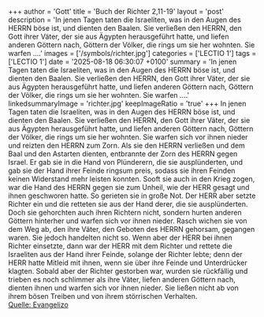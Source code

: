 +++
author = 'Gott'
title = 'Buch der Richter 2,11-19'
layout = 'post'
description = 'In jenen Tagen taten die Israeliten, was in den Augen des HERRN böse ist, und dienten den Baalen. Sie verließen den HERRN, den Gott ihrer Väter, der sie aus Ägypten herausgeführt hatte, und liefen anderen Göttern nach, Göttern der Völker, die rings um sie her wohnten. Sie warfen ....'
images = ['/symbols/richter.jpg']
categories = ['LECTIO 1']
tags = ['LECTIO 1']
date = '2025-08-18 06:30:07 +0100'
summary = 'In jenen Tagen taten die Israeliten, was in den Augen des HERRN böse ist, und dienten den Baalen. Sie verließen den HERRN, den Gott ihrer Väter, der sie aus Ägypten herausgeführt hatte, und liefen anderen Göttern nach, Göttern der Völker, die rings um sie her wohnten. Sie warfen ....'
linkedsummaryImage = 'richter.jpg'
keepImageRatio = 'true'
+++
In jenen Tagen taten die Israeliten, was in den Augen des HERRN böse ist, und dienten den Baalen.
Sie verließen den HERRN, den Gott ihrer Väter, der sie aus Ägypten herausgeführt hatte, und liefen anderen Göttern nach, Göttern der Völker, die rings um sie her wohnten. Sie warfen sich vor ihnen nieder und reizten den HERRN zum Zorn.<!--more-->
Als sie den HERRN verließen und dem Baal und den Astarten dienten,
entbrannte der Zorn des HERRN gegen Israel. Er gab sie in die Hand von Plünderern, die sie ausplünderten, und gab sie der Hand ihrer Feinde ringsum preis, sodass sie ihren Feinden keinen Widerstand mehr leisten konnten.
Sooft sie auch in den Krieg zogen, war die Hand des HERRN gegen sie zum Unheil, wie der HERR gesagt und ihnen geschworen hatte. So gerieten sie in große Not.
Der HERR aber setzte Richter ein und die retteten sie aus der Hand derer, die sie ausplünderten.
Doch sie gehorchten auch ihren Richtern nicht, sondern hurten anderen Göttern hinterher und warfen sich vor ihnen nieder. Rasch wichen sie von dem Weg ab, den ihre Väter, den Geboten des HERRN gehorsam, gegangen waren. Sie jedoch handelten nicht so.
Wenn aber der HERR bei ihnen Richter einsetzte, dann war der HERR mit dem Richter und rettete die Israeliten aus der Hand ihrer Feinde, solange der Richter lebte; denn der HERR hatte Mitleid mit ihnen, wenn sie über ihre Feinde und Unterdrücker klagten.
Sobald aber der Richter gestorben war, wurden sie rückfällig und trieben es noch schlimmer als ihre Väter, liefen anderen Göttern nach, dienten ihnen und warfen sich vor ihnen nieder. Sie ließen nicht ab von ihrem bösen Treiben und von ihrem störrischen Verhalten.<br> [Quelle: Evangelizo](https://evangeliumtagfuertag.org/DE/gospel)